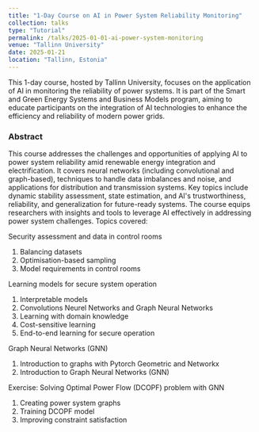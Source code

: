 ```yaml
---
title: "1-Day Course on AI in Power System Reliability Monitoring"
collection: talks
type: "Tutorial"
permalink: /talks/2025-01-01-ai-power-system-monitoring
venue: "Tallinn University"
date: 2025-01-21
location: "Tallinn, Estonia"
---
```

This 1-day course, hosted by Tallinn University, focuses on the application of AI in monitoring the reliability of power systems. It is part of the Smart and Green Energy Systems and Business Models program, aiming to educate participants on the integration of AI technologies to enhance the efficiency and reliability of modern power grids.

### Abstract
This course addresses the challenges and opportunities of applying AI to power system reliability amid renewable energy integration and electrification. It covers neural networks (including convolutional and graph-based), techniques to handle data imbalances and noise, and applications for distribution and transmission systems. Key topics include dynamic stability assessment, state estimation, and AI's trustworthiness, reliability, and generalization for future-ready systems. The course equips researchers with insights and tools to leverage AI effectively in addressing power system challenges. Topics covered:

Security assessment and data in control rooms
1.	Balancing datasets
2.	Optimisation-based sampling
3.	Model requirements in control rooms

Learning models for secure system operation
1.	Interpretable models
2.	Convolutions Neurel Networks and Graph Neural Networks 
3.	Learning with domain knowledge
4.	Cost-sensitive learning 
5.	End-to-end learning for secure operation

Graph Neural Networks (GNN)
1.	Introduction to graphs with Pytorch Geometric and Networkx
2.	Introduction to Graph Neural Networks (GNN)

Exercise: Solving Optimal Power Flow (DCOPF) problem with GNN
1.	Creating power system graphs
2.	Training DCOPF model
3.	Improving constraint satisfaction
